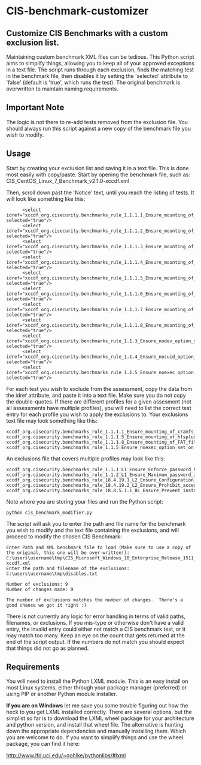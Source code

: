 # CIS-benchmark-customizer
## Customize CIS Benchmarks with a custom exclusion list.

Maintaining custom benchmark XML files can be tedious.  This Python script aims to simplify things, allowing you to keep all of your approved exceptions in a text file.  The script runs through each exclusion, finds the matching test in the benchmark file, then disables it by setting the 'selected' attribute to 'false' (default is 'true', which runs the test).  The original benchmark is overwritten to maintain naming requirements.

## Important Note
The logic is not there to re-add tests removed from the exclusion file.  You should always run this script against a new copy of the benchmark file you wish to modify.

## Usage
Start by creating your exclusion list and saving it in a text file.  This is done most easily with copy/paste.  Start by opening the benchmark file, such as:  CIS_CentOS_Linux_7_Benchmark_v2.1.0-xccdf.xml

Then, scroll down past the 'Notice' text, until you reach the listing of tests.  It will look like something like this:

```
      <select idref="xccdf_org.cisecurity.benchmarks_rule_1.1.1.1_Ensure_mounting_of_cramfs_filesystems_is_disabled" selected="true"/>
      <select idref="xccdf_org.cisecurity.benchmarks_rule_1.1.1.2_Ensure_mounting_of_freevxfs_filesystems_is_disabled" selected="true"/>
      <select idref="xccdf_org.cisecurity.benchmarks_rule_1.1.1.3_Ensure_mounting_of_jffs2_filesystems_is_disabled" selected="true"/>
      <select idref="xccdf_org.cisecurity.benchmarks_rule_1.1.1.4_Ensure_mounting_of_hfs_filesystems_is_disabled" selected="true"/>
      <select idref="xccdf_org.cisecurity.benchmarks_rule_1.1.1.5_Ensure_mounting_of_hfsplus_filesystems_is_disabled" selected="true"/>
      <select idref="xccdf_org.cisecurity.benchmarks_rule_1.1.1.6_Ensure_mounting_of_squashfs_filesystems_is_disabled" selected="true"/>
      <select idref="xccdf_org.cisecurity.benchmarks_rule_1.1.1.7_Ensure_mounting_of_udf_filesystems_is_disabled" selected="true"/>
      <select idref="xccdf_org.cisecurity.benchmarks_rule_1.1.1.8_Ensure_mounting_of_FAT_filesystems_is_disabled" selected="true"/>
      <select idref="xccdf_org.cisecurity.benchmarks_rule_1.1.3_Ensure_nodev_option_set_on_tmp_partition" selected="true"/>
      <select idref="xccdf_org.cisecurity.benchmarks_rule_1.1.4_Ensure_nosuid_option_set_on_tmp_partition" selected="true"/>
      <select idref="xccdf_org.cisecurity.benchmarks_rule_1.1.5_Ensure_noexec_option_set_on_tmp_partition" selected="true"/>
```    

For each test you wish to exclude from the assessment, copy the data from the idref attribute, and paste it into a text file.  Make sure you do not copy the double-quotes.  If there are different profiles for a given assesment (not all assessments have multiple profiles), you will need to list the correct test entry for each profile you wish to apply the exclusions to.  Your exclusions text file may look something like this:

```
xccdf_org.cisecurity.benchmarks_rule_1.1.1.1_Ensure_mounting_of_cramfs_filesystems_is_disabled
xccdf_org.cisecurity.benchmarks_rule_1.1.1.5_Ensure_mounting_of_hfsplus_filesystems_is_disabled
xccdf_org.cisecurity.benchmarks_rule_1.1.1.8_Ensure_mounting_of_FAT_filesystems_is_disabled
xccdf_org.cisecurity.benchmarks_rule_1.1.5_Ensure_noexec_option_set_on_tmp_partition
```

An exclusions file that covers multiple profiles may look like this:

```
xccdf_org.cisecurity.benchmarks_rule_1.1.1_L1_Ensure_Enforce_password_history_is_set_to_24_or_more_passwords
xccdf_org.cisecurity.benchmarks_rule_1.1.2_L1_Ensure_Maximum_password_age_is_set_to_60_or_fewer_days_but_not_0
xccdf_org.cisecurity.benchmarks_rule_18.4.19.1_L2_Ensure_Configuration_of_wireless_settings_using_Windows_Connect_Now_is_set_to_Disabled
xccdf_org.cisecurity.benchmarks_rule_18.4.19.2_L2_Ensure_Prohibit_access_of_the_Windows_Connect_Now_wizards_is_set_to_Enabled
xccdf_org.cisecurity.benchmarks_rule_18.8.5.1.1_BL_Ensure_Prevent_installation_of_devices_that_match_any_of_these_device_IDs_is_set_to_Enabled

```


Note where you are storing your files and run the Python script:

```
python cis_benchmark_modifier.py
```

The script will ask you to enter the path and file name for the benchmark you wish to modify and the text file containing the exclusions, and will proceed to modify the chosen CIS Benchmark:

```
Enter Path and XML benchmark file to load (Make sure to use a copy of the original, this one will be over-written!): C:\users\username\tmp\CIS_Microsoft_Windows_10_Enterprise_Release_1511_Benchmark_v1.1.0-xccdf.xml
Enter the path and filename of the exclusions: C:\users\username\tmp\disables.txt

Number of exclusions: 9
Number of changes made: 9

The number of exclusions matches the number of changes.  There's a good chance we got it right :)
```

There is not currently any logic for error handling in terms of valid paths, filenames, or exclusions.  If you mis-type or otherwise don't have a valid entry, the invalid entry could either not match a CIS benchmark test, or it may match too many.  Keep an eye on the count that gets returned at the end of the script output.  If the numbers do not match you should expect that things did not go as planned.


## Requirements

You will need to install the Python LXML module.  This is an easy install on most Linux systems, either through your package manager (preferred) or using PIP or another Python module installer.

**If you are on Windows** let me save you some trouble figuring out how the heck to you get LXML installed correctly.  There are several options, but the simplist so far is to download the LXML wheel package for your architecture and python version, and install that wheel file.  The alternative is hunting down the appropriate dependencies and manually installing them.  Which you are welcome to do.  If you want to simplify things and use the wheel package, you can find it here:

http://www.lfd.uci.edu/~gohlke/pythonlibs/#lxml
